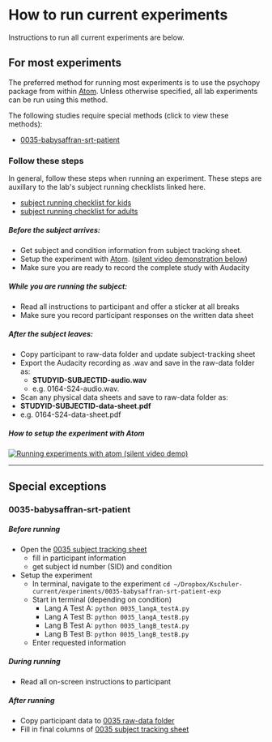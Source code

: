 # How to run current experiments
Instructions to run all current experiments are below.  

## For most experiments
The preferred method for running most experiments is to use the psychopy package from within [Atom](https://atom.io/packages/psychopy).  Unless otherwise specified, all lab experiments can be run using this method.

The following studies require special methods (click to view these methods):
- [0035-babysaffran-srt-patient](#0035-babysaffran-srt-patient)

### Follow these steps
In general, follow these steps when running an experiment.  These steps are auxillary to the lab's subject running checklists linked here.
- [subject running checklist for kids](https://www.dropbox.com/s/j8w62vo4umn8yrr/LDL%20Checklist%20-%20Running%20Kids.docx?dl=0)
- [subject running checklist for adults](https://www.dropbox.com/s/lokr1wa93d069h8/LDL%20Checklist%20-%20Running%20Adults.docx?dl=0)

##### Before the subject arrives:
- Get subject and condition information from subject tracking sheet.
-  Setup the experiment with [Atom](https://atom.io/packages/psychopy). ([silent video demonstration below](#how-to-setup-the-experiment-with-atom))
- Make sure you are ready to record the complete study with Audacity

##### While you are running the subject:
- Read all instructions to participant and offer a sticker at all breaks
-  Make sure you record participant responses on the written data sheet

##### After the subject leaves:
-  Copy participant to raw-data folder and update subject-tracking sheet
- Export the Audacity recording as .wav and save in the raw-data folder as:
  - **STUDYID-SUBJECTID-audio.wav**
  - e.g. 0164-S24-audio.wav.
-  Scan any physical data sheets and save to raw-data folder as:
  - **STUDYID-SUBJECTID-data-sheet.pdf**
  - e.g. 0164-S24-data-sheet.pdf

##### How to setup the experiment with Atom

[![Running experiments with atom (silent video demo)](http://img.youtube.com/vi/tSyBMPg3bsQ/0.jpg)](https://www.youtube.com/watch?v=tSyBMPg3bsQ)

---
## Special exceptions
### 0035-babysaffran-srt-patient
##### Before running
- Open the [0035 subject tracking sheet]()
  - fill in participant information
  - get subject id number (SID) and condition
- Setup the experiment
  - In terminal, navigate to the experiment `cd ~/Dropbox/Kschuler-current/experiments/0035-babysaffran-srt-patient-exp`
  - Start in terminal (depending on condition)
    - Lang A Test A: `python 0035_langA_testA.py`
    - Lang A Test B: `python 0035_langA_testB.py`
    - Lang B Test A: `python 0035_langB_testA.py`
    - Lang B Test B: `python 0035_langB_testB.py`
  - Enter requested information 

##### During running
- Read all on-screen instructions to participant

##### After running
- Copy participant data to [0035 raw-data folder]()
- Fill in final columns of [0035 subject tracking sheet]()
